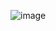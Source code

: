 ![image](https://github.com/Paulolimak5/threejs_car/assets/69223674/5b28e325-5ff0-4e20-b464-514f098b68f3)
